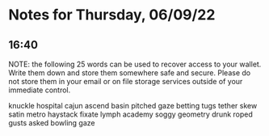 # Notes for Thursday, 06/09/22

## 16:40


NOTE: the following 25 words can be used to recover access to your wallet. Write them down and store them somewhere safe and secure. Please do not store them in your email or on file storage services outside of your immediate control.

knuckle hospital cajun ascend basin pitched gaze betting
tugs tether skew satin metro haystack fixate lymph
academy soggy geometry drunk roped gusts asked bowling gaze

